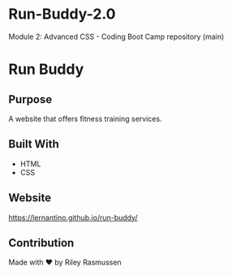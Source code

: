 # Run-Buddy-2.0
Module 2: Advanced CSS - Coding Boot Camp repository (main)

# Run Buddy

## Purpose
A website that offers fitness training services.

## Built With
* HTML
* CSS

## Website
https://lernantino.github.io/run-buddy/

## Contribution
Made with ❤️ by Riley Rasmussen
